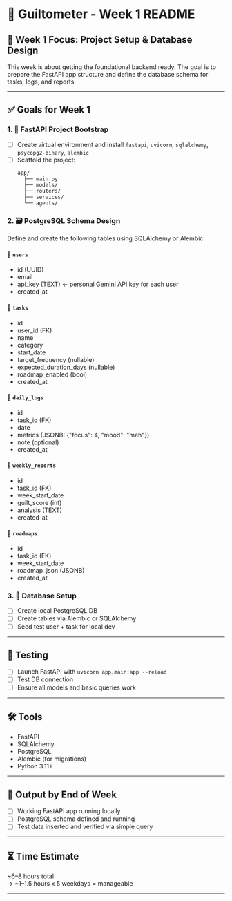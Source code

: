 # 📅 Guiltometer - Week 1 README

## 🧠 Week 1 Focus: Project Setup & Database Design

This week is about getting the foundational backend ready. The goal is to prepare the FastAPI app structure and define the database schema for tasks, logs, and reports.

---

## ✅ Goals for Week 1

### 1. 🔧 FastAPI Project Bootstrap
- [ ] Create virtual environment and install `fastapi`, `uvicorn`, `sqlalchemy`, `psycopg2-binary`, `alembic`
- [ ] Scaffold the project:
  ```
  app/
    ├── main.py
    ├── models/
    ├── routers/
    ├── services/
    └── agents/
  ```

### 2. 🗃️ PostgreSQL Schema Design
Define and create the following tables using SQLAlchemy or Alembic:

#### 📌 `users`
- id (UUID)
- email
- api_key (TEXT) ← personal Gemini API key for each user
- created_at

#### 📌 `tasks`
- id
- user_id (FK)
- name
- category
- start_date
- target_frequency (nullable)
- expected_duration_days (nullable)
- roadmap_enabled (bool)
- created_at

#### 📌 `daily_logs`
- id
- task_id (FK)
- date
- metrics (JSONB: {"focus": 4, "mood": "meh"})
- note (optional)
- created_at

#### 📌 `weekly_reports`
- id
- task_id (FK)
- week_start_date
- guilt_score (int)
- analysis (TEXT)
- created_at

#### 📌 `roadmaps`
- id
- task_id (FK)
- week_start_date
- roadmap_json (JSONB)
- created_at

### 3. 🔄 Database Setup
- [ ] Create local PostgreSQL DB
- [ ] Create tables via Alembic or SQLAlchemy
- [ ] Seed test user + task for local dev

---

## 🧪 Testing
- [ ] Launch FastAPI with `uvicorn app.main:app --reload`
- [ ] Test DB connection
- [ ] Ensure all models and basic queries work

---

## 🛠️ Tools
- FastAPI
- SQLAlchemy
- PostgreSQL
- Alembic (for migrations)
- Python 3.11+

---

## 📌 Output by End of Week
- [ ] Working FastAPI app running locally
- [ ] PostgreSQL schema defined and running
- [ ] Test data inserted and verified via simple query

---

## ⏳ Time Estimate
~6–8 hours total  
→ ~1–1.5 hours x 5 weekdays = manageable

---
